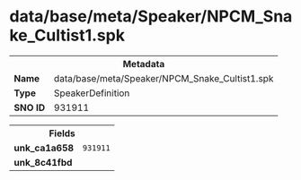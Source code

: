 <h1>data/base/meta/Speaker/NPCM_Snake_Cultist1.spk</h1><table><tr><th colspan="100%">Metadata</th></tr><tr><td><b>Name</b></td><td>data/base/meta/Speaker/NPCM_Snake_Cultist1.spk</td></tr><tr><td><b>Type</b></td><td>SpeakerDefinition</td></tr><tr><td><b>SNO ID</b></td><td>931911</td></tr></table>

<table><tr><th colspan="100%">Fields</th></tr><tr><td><b>unk_ca1a658</b></td><td><code>931911</code></td></tr><tr><td><b>unk_8c41fbd</b></td><td></td></tr></table>

